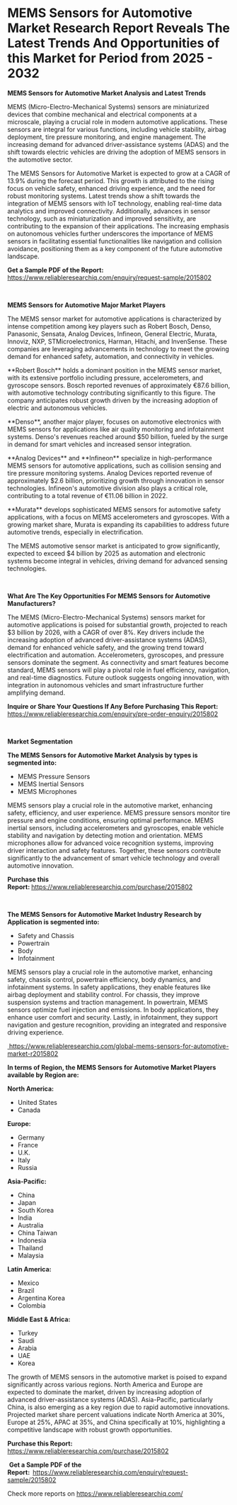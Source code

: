 <p><h1>MEMS Sensors for Automotive Market Research Report Reveals The Latest Trends And Opportunities of this Market for Period from 2025 - 2032</h1></p><p><strong>MEMS Sensors for Automotive Market Analysis and Latest Trends</strong></p>
<p><p>MEMS (Micro-Electro-Mechanical Systems) sensors are miniaturized devices that combine mechanical and electrical components at a microscale, playing a crucial role in modern automotive applications. These sensors are integral for various functions, including vehicle stability, airbag deployment, tire pressure monitoring, and engine management. The increasing demand for advanced driver-assistance systems (ADAS) and the shift towards electric vehicles are driving the adoption of MEMS sensors in the automotive sector.</p><p>The MEMS Sensors for Automotive Market is expected to grow at a CAGR of 13.9% during the forecast period. This growth is attributed to the rising focus on vehicle safety, enhanced driving experience, and the need for robust monitoring systems. Latest trends show a shift towards the integration of MEMS sensors with IoT technology, enabling real-time data analytics and improved connectivity. Additionally, advances in sensor technology, such as miniaturization and improved sensitivity, are contributing to the expansion of their applications. The increasing emphasis on autonomous vehicles further underscores the importance of MEMS sensors in facilitating essential functionalities like navigation and collision avoidance, positioning them as a key component of the future automotive landscape.</p></p>
<p><strong>Get a Sample PDF of the Report:&nbsp;</strong> <a href="https://www.reliableresearchiq.com/enquiry/request-sample/2015802?utm_campaign=1837&utm_medium=2&utm_source=Github&utm_content=ia&utm_term=17012025&utm_id=mems-sensors-for-automotive">https://www.reliableresearchiq.com/enquiry/request-sample/2015802</a></p>
<p>&nbsp;</p>
<p><strong>MEMS Sensors for Automotive Major Market Players</strong></p>
<p><p>The MEMS sensor market for automotive applications is characterized by intense competition among key players such as Robert Bosch, Denso, Panasonic, Sensata, Analog Devices, Infineon, General Electric, Murata, Innoviz, NXP, STMicroelectronics, Harman, Hitachi, and InvenSense. These companies are leveraging advancements in technology to meet the growing demand for enhanced safety, automation, and connectivity in vehicles.</p><p>**Robert Bosch** holds a dominant position in the MEMS sensor market, with its extensive portfolio including pressure, accelerometers, and gyroscope sensors. Bosch reported revenues of approximately €87.6 billion, with automotive technology contributing significantly to this figure. The company anticipates robust growth driven by the increasing adoption of electric and autonomous vehicles.</p><p>**Denso**, another major player, focuses on automotive electronics with MEMS sensors for applications like air quality monitoring and infotainment systems. Denso's revenues reached around $50 billion, fueled by the surge in demand for smart vehicles and increased sensor integration.</p><p>**Analog Devices** and **Infineon** specialize in high-performance MEMS sensors for automotive applications, such as collision sensing and tire pressure monitoring systems. Analog Devices reported revenue of approximately $2.6 billion, prioritizing growth through innovation in sensor technologies. Infineon's automotive division also plays a critical role, contributing to a total revenue of €11.06 billion in 2022.</p><p>**Murata** develops sophisticated MEMS sensors for automotive safety applications, with a focus on MEMS accelerometers and gyroscopes. With a growing market share, Murata is expanding its capabilities to address future automotive trends, especially in electrification.</p><p>The MEMS automotive sensor market is anticipated to grow significantly, expected to exceed $4 billion by 2025 as automation and electronic systems become integral in vehicles, driving demand for advanced sensing technologies.</p></p>
<p>&nbsp;</p>
<p><strong>What Are The Key Opportunities For MEMS Sensors for Automotive Manufacturers?</strong></p>
<p><p>The MEMS (Micro-Electro-Mechanical Systems) sensors market for automotive applications is poised for substantial growth, projected to reach $3 billion by 2026, with a CAGR of over 8%. Key drivers include the increasing adoption of advanced driver-assistance systems (ADAS), demand for enhanced vehicle safety, and the growing trend toward electrification and automation. Accelerometers, gyroscopes, and pressure sensors dominate the segment. As connectivity and smart features become standard, MEMS sensors will play a pivotal role in fuel efficiency, navigation, and real-time diagnostics. Future outlook suggests ongoing innovation, with integration in autonomous vehicles and smart infrastructure further amplifying demand.</p></p>
<p><strong>Inquire or Share Your Questions If Any Before Purchasing This Report:</strong> <a href="https://www.reliableresearchiq.com/enquiry/pre-order-enquiry/2015802?utm_campaign=1837&utm_medium=2&utm_source=Github&utm_content=ia&utm_term=17012025&utm_id=mems-sensors-for-automotive">https://www.reliableresearchiq.com/enquiry/pre-order-enquiry/2015802</a></p>
<p>&nbsp;</p>
<p><strong>Market Segmentation</strong></p>
<p><strong>The MEMS Sensors for Automotive Market Analysis by types is segmented into:</strong></p>
<p><ul><li>MEMS Pressure Sensors</li><li>MEMS Inertial Sensors</li><li>MEMS Microphones</li></ul></p>
<p><p>MEMS sensors play a crucial role in the automotive market, enhancing safety, efficiency, and user experience. MEMS pressure sensors monitor tire pressure and engine conditions, ensuring optimal performance. MEMS inertial sensors, including accelerometers and gyroscopes, enable vehicle stability and navigation by detecting motion and orientation. MEMS microphones allow for advanced voice recognition systems, improving driver interaction and safety features. Together, these sensors contribute significantly to the advancement of smart vehicle technology and overall automotive innovation.</p></p>
<p><strong>Purchase this Report:&nbsp;</strong><a href="https://www.reliableresearchiq.com/purchase/2015802?utm_campaign=1837&utm_medium=2&utm_source=Github&utm_content=ia&utm_term=17012025&utm_id=mems-sensors-for-automotive">https://www.reliableresearchiq.com/purchase/2015802</a></p>
<p>&nbsp;</p>
<p><strong>The MEMS Sensors for Automotive Market Industry Research by Application is segmented into:</strong></p>
<p><ul><li>Safety and Chassis</li><li>Powertrain</li><li>Body</li><li>Infotainment</li></ul></p>
<p><p>MEMS sensors play a crucial role in the automotive market, enhancing safety, chassis control, powertrain efficiency, body dynamics, and infotainment systems. In safety applications, they enable features like airbag deployment and stability control. For chassis, they improve suspension systems and traction management. In powertrain, MEMS sensors optimize fuel injection and emissions. In body applications, they enhance user comfort and security. Lastly, in infotainment, they support navigation and gesture recognition, providing an integrated and responsive driving experience.</p></p>
<p><a href="https://www.reliableresearchiq.com/global-mems-sensors-for-automotive-market-r2015802?utm_campaign=1837&utm_medium=2&utm_source=Github&utm_content=ia&utm_term=17012025&utm_id=mems-sensors-for-automotive">&nbsp;https://www.reliableresearchiq.com/global-mems-sensors-for-automotive-market-r2015802</a></p>
<p><strong>In terms of Region, the MEMS Sensors for Automotive Market Players available by Region are:</strong></p>
<p>
    <p> <strong> North America: </strong>
        <ul>
            <li>United States</li>
            <li>Canada</li>
        </ul>
        </p> 
    <p> <strong> Europe: </strong>
        <ul>
            <li>Germany</li>
            <li>France</li>
            <li>U.K.</li>
            <li>Italy</li>
            <li>Russia</li>
        </ul>
        </p> 
    <p> <strong> Asia-Pacific: </strong>
        <ul>
            <li>China</li>
            <li>Japan</li>
            <li>South Korea</li>
            <li>India</li>
            <li>Australia</li>
            <li>China Taiwan</li>
            <li>Indonesia</li>
            <li>Thailand</li>
            <li>Malaysia</li>
        </ul>
        </p> 
    <p> <strong> Latin America: </strong>
        <ul>
            <li>Mexico</li>
            <li>Brazil</li>
            <li>Argentina Korea</li>
            <li>Colombia</li>
        </ul>
        </p> 
    <p> <strong> Middle East & Africa: </strong>
        <ul>
            <li>Turkey</li>
            <li>Saudi</li>
            <li>Arabia</li>
            <li>UAE</li>
            <li>Korea</li>
        </ul>
    </p>
    </p>
<p><p>The growth of MEMS sensors in the automotive market is poised to expand significantly across various regions. North America and Europe are expected to dominate the market, driven by increasing adoption of advanced driver-assistance systems (ADAS). Asia-Pacific, particularly China, is also emerging as a key region due to rapid automotive innovations. Projected market share percent valuations indicate North America at 30%, Europe at 25%, APAC at 35%, and China specifically at 10%, highlighting a competitive landscape with robust growth opportunities.</p></p>
<p><strong>Purchase this Report: </strong><a href="https://www.reliableresearchiq.com/purchase/2015802?utm_campaign=1837&utm_medium=2&utm_source=Github&utm_content=ia&utm_term=17012025&utm_id=mems-sensors-for-automotive">https://www.reliableresearchiq.com/purchase/2015802</a></p>
<p>&nbsp;<strong>Get a Sample PDF of the Report:&nbsp;&nbsp;</strong><a href="https://www.reliableresearchiq.com/enquiry/request-sample/2015802?utm_campaign=1837&utm_medium=2&utm_source=Github&utm_content=ia&utm_term=17012025&utm_id=mems-sensors-for-automotive">https://www.reliableresearchiq.com/enquiry/request-sample/2015802</a></p>
<p><strong></strong></p>
<p>Check more reports on <a href="https://www.reliableresearchiq.com/?utm_campaign=1837&utm_medium=2&utm_source=Github&utm_content=ia&utm_term=17012025&utm_id=mems-sensors-for-automotive">https://www.reliableresearchiq.com/</a></p>